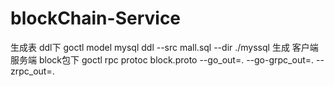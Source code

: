 # blockChain-Service

生成表 ddl下
goctl model mysql ddl --src mall.sql --dir ./myssql
生成 客户端服务端 block包下
goctl rpc protoc block.proto --go_out=. --go-grpc_out=. --zrpc_out=.